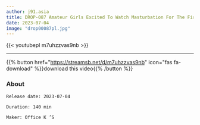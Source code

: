 ```yaml
---
author: j91.asia
title: DROP-087 Amateur Girls Excited To Watch Masturbation For The First Time 2
date: 2023-07-04
image: "drop00087pl.jpg"
---
```



{{< youtubepl m7uhzzvas9nb >}}
___

{{% button href="https://streamsb.net/d/m7uhzzvas9nb" icon="fas fa-download" %}}download this video{{% /button %}}
### About

`Release date: 2023-07-04`

`Duration: 140 min`

`Maker:	Office K ’S`